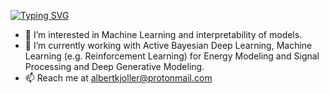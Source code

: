 
[![Typing SVG](https://readme-typing-svg.demolab.com/?lines=Hi,+I'm+Albert+Kjøller+Jacobsen;Studying+MSc.+Human-Centered+AI;@+Technical+University+of+Denmark)](https://git.io/typing-svg)

- 👀 I’m interested in Machine Learning and interpretability of models. 
- 🌱 I’m currently working with Active Bayesian Deep Learning, Machine Learning (e.g. Reinforcement Learning) for Energy Modeling and Signal Processing and Deep Generative Modeling.
- 📫 Reach me at albertkjoller@protonmail.com 


<!---
albertkjoller/albertkjoller is a ✨ special ✨ repository because its `README.md` (this file) appears on your GitHub profile.
You can click the Preview link to take a look at your changes.

- 👋 Hi, I’m @albertkjoller
- 💞️ I’m looking to collaborate on ...

--->
